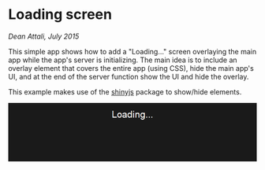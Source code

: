# Loading screen

*Dean Attali, July 2015*

This simple app shows how to add a "Loading..." screen overlaying the main app while the app's server is initializing.  The main idea is to include an overlay element that covers the entire app (using CSS), hide the main app's UI, and at the end of the server function show the UI and hide the overlay.

This example makes use of the [shinyjs](https://github.com/daattali/shinyjs) package to show/hide elements.

[![Demo](./loading-screen.gif)](./loading-screen.gif)